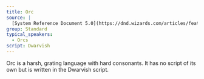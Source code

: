 ```yaml
---
title: Orc
source: |
  [System Reference Document 5.0](https://dnd.wizards.com/articles/features/systems-reference-document-srd)
group: Standard
typical_speakers:
  - Orcs
script: Dwarvish
---
```


Orc is a harsh, grating language with hard consonants. It has no script of its own but is written in the Dwarvish script.
